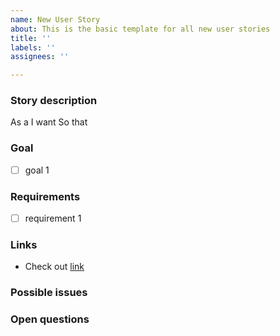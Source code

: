 ```yaml
---
name: New User Story
about: This is the basic template for all new user stories
title: ''
labels: ''
assignees: ''

---
```


### Story description
As a <user or stakeholder type>
I want <some software feature>
So that <some business value>

### Goal
- [ ] goal 1

### Requirements
- [ ] requirement 1

### Links
- Check out [link](www.google.ch)

### Possible issues

### Open questions

